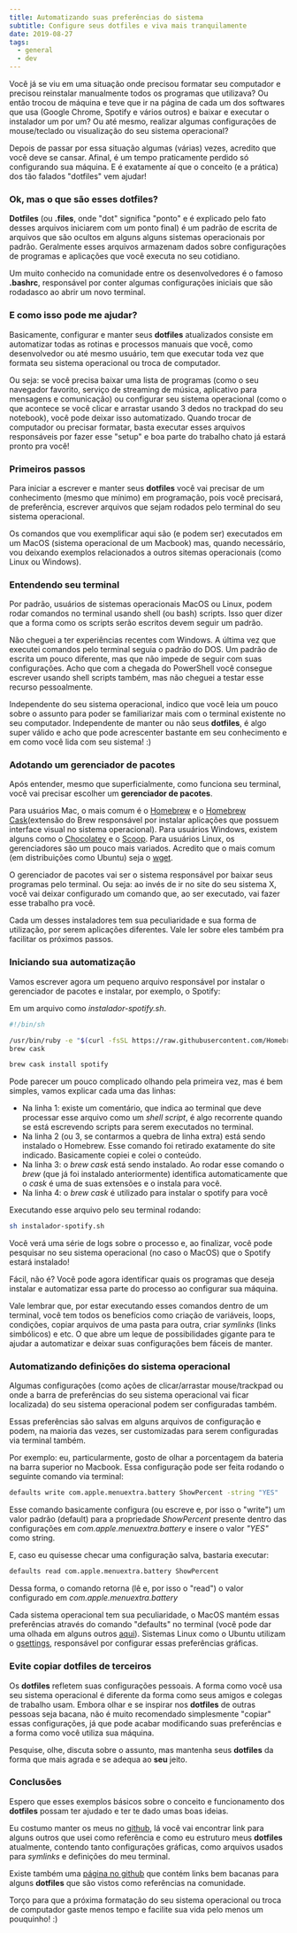 ```yaml
---
title: Automatizando suas preferências do sistema
subtitle: Configure seus dotfiles e viva mais tranquilamente
date: 2019-08-27
tags:
  - general
  - dev
---
```


Você já se viu em uma situação onde precisou formatar seu computador e precisou reinstalar manualmente todos os programas que utilizava? Ou então trocou de máquina e teve que ir na página de cada um dos softwares que usa (Google Chrome, Spotify e vários outros) e baixar e executar o instalador um por um? Ou até mesmo, realizar algumas configurações de mouse/teclado ou visualização do seu sistema operacional?

Depois de passar por essa situação algumas (várias) vezes, acredito que você deve se cansar. Afinal, é um tempo praticamente perdido só configurando sua máquina. E é exatamente aí que o conceito (e a prática) dos tão falados "dotfiles" vem ajudar!


### Ok, mas o que são esses dotfiles?

**Dotfiles** (ou **.files**, onde "dot" significa "ponto" e é explicado pelo fato desses arquivos iniciarem com um ponto final) é um padrão de escrita de arquivos que são ocultos em alguns alguns sistemas operacionais por padrão. Geralmente esses arquivos armazenam dados sobre configurações de programas e aplicações que você executa no seu cotidiano.

Um muito conhecido na comunidade entre os desenvolvedores é o famoso **.bashrc**, responsável por conter algumas configurações iniciais que são rodadasco ao abrir um novo terminal.


### E como isso pode me ajudar?

Basicamente, configurar e manter seus **dotfiles** atualizados consiste em automatizar todas as rotinas e processos manuais que você, como desenvolvedor ou até mesmo usuário, tem que executar toda vez que formata seu sistema operacional ou troca de computador.

Ou seja: se você precisa baixar uma lista de programas (como o seu navegador favorito, serviço de streaming de música, aplicativo para mensagens e comunicação) ou configurar seu sistema operacional (como o que acontece se você clicar e arrastar usando 3 dedos no trackpad do seu notebook), você pode deixar isso automatizado. Quando trocar de computador ou precisar formatar, basta executar esses arquivos responsáveis por fazer esse "setup" e boa parte do trabalho chato já estará pronto pra você!


### Primeiros passos

Para iniciar a escrever e manter seus **dotfiles** você vai precisar de um conhecimento (mesmo que mínimo) em programação, pois você precisará, de preferência, escrever arquivos que sejam rodados pelo terminal do seu sistema operacional.

Os comandos que vou exemplificar aqui são (e podem ser) executados em um MacOS (sistema operacional de um Macbook) mas, quando necessário, vou deixando exemplos relacionados a outros sitemas operacionais (como Linux ou Windows).


### Entendendo seu terminal

Por padrão, usuários de sistemas operacionais MacOS ou Linux, podem rodar comandos no terminal usando shell (ou bash) scripts. Isso quer dizer que a forma como os scripts serão escritos devem seguir um padrão.

Não cheguei a ter experiências recentes com Windows. A última vez que executei comandos pelo terminal seguia o padrão do DOS. Um padrão de escrita um pouco diferente, mas que não impede de seguir com suas configurações. Acho que com a chegada do PowerShell você consegue escrever usando shell scripts também, mas não cheguei a testar esse recurso pessoalmente.

Independente do seu sistema operacional, indico que você leia um pouco sobre o assunto para poder se familiarizar mais com o terminal existente no seu computador. Independente de manter ou não seus **dotfiles**, é algo super válido e acho que pode acrescenter bastante em seu conhecimento e em como você lida com seu sistema! :)


### Adotando um gerenciador de pacotes

Após entender, mesmo que superficialmente, como funciona seu terminal, você vai precisar escolher um **gerenciador de pacotes**.

Para usuários Mac, o mais comum é o [Homebrew](https://brew.sh/) e o [Homebrew Cask](https://github.com/Homebrew/homebrew-cask)(extensão do Brew responsável por instalar aplicações que possuem interface visual no sistema operacional).
Para usuários Windows, existem alguns como o [Chocolatey](https://chocolatey.org) e o [Scoop](https://scoop.sh/).
Para usuários Linux, os gerenciadores são um pouco mais variados. Acredito que o mais comum (em distribuições como Ubuntu) seja o [wget](https://www.gnu.org/software/wget/).

O gerenciador de pacotes vai ser o sistema responsável por baixar seus programas pelo terminal. Ou seja: ao invés de ir no site do seu sistema X, você vai deixar configurado um comando que, ao ser executado, vai fazer esse trabalho pra você.

Cada um desses instaladores tem sua peculiaridade e sua forma de utilização, por serem aplicações diferentes. Vale ler sobre eles também pra facilitar os próximos passos.

### Iniciando sua automatização

Vamos escrever agora um pequeno arquivo responsável por instalar o gerenciador de pacotes e instalar, por exemplo, o Spotify:

Em um arquivo como *instalador-spotify.sh*.
```sh
#!/bin/sh

/usr/bin/ruby -e "$(curl -fsSL https://raw.githubusercontent.com/Homebrew/install/master/install)"
brew cask

brew cask install spotify
```

Pode parecer um pouco complicado olhando pela primeira vez, mas é bem simples, vamos explicar cada uma das linhas:
- Na linha 1: existe um comentário, que indica ao terminal que deve processar esse arquivo como um *shell script*, é algo recorrente quando se está escrevendo scripts para serem executados no terminal.
- Na linha 2 (ou 3, se contarmos a quebra de linha extra) está sendo instalado o Homebrew. Esse comando foi retirado exatamente do site indicado. Basicamente copiei e colei o conteúdo.
- Na linha 3: o *brew cask* está sendo instalado. Ao rodar esse comando o *brew* (que já foi instalado anteriormente) identifica automaticamente que o *cask* é uma de suas extensões e o instala para você.
- Na linha 4: o *brew cask* é utilizado para instalar o spotify para você

Executando esse arquivo pelo seu terminal rodando:

```sh
sh instalador-spotify.sh
```

Você verá uma série de logs sobre o processo e, ao finalizar, você pode pesquisar no seu sistema operacional (no caso o MacOS) que o Spotify estará instalado!

Fácil, não é? Você pode agora identificar quais os programas que deseja instalar e automatizar essa parte do processo ao configurar sua máquina.

Vale lembrar que, por estar executando esses comandos dentro de um terminal, você tem todos os benefícios como criação de variáveis, loops, condições, copiar arquivos de uma pasta para outra, criar *symlinks* (links simbólicos) e etc. O que abre um leque de possibilidades gigante para te ajudar a automatizar e deixar suas configurações bem fáceis de manter.

### Automatizando definições do sistema operacional

Algumas configurações (como ações de clicar/arrastar mouse/trackpad ou onde a barra de preferências do seu sistema operacional vai ficar localizada) do seu sistema operacional podem ser configuradas também.

Essas preferências são salvas em alguns arquivos de configuração e podem, na maioria das vezes, ser customizadas para serem configuradas via terminal também.

Por exemplo: eu, particularmente, gosto de olhar a porcentagem da bateria na barra superior no Macbook. Essa configuração pode ser feita rodando o seguinte comando via terminal:

```sh
defaults write com.apple.menuextra.battery ShowPercent -string "YES"
```

Esse comando basicamente configura (ou escreve e, por isso o "write") um valor padrão (default) para a propriedade *ShowPercent* presente dentro das configurações em *com.apple.menuextra.battery* e insere o valor *"YES"* como string.

E, caso eu quisesse checar uma configuração salva, bastaria executar:

```sh
defaults read com.apple.menuextra.battery ShowPercent
```

Dessa forma, o comando retorna (lê e, por isso o "read") o valor configurado em *com.apple.menuextra.battery*

Cada sistema operacional tem sua peculiaridade, o MacOS mantém essas preferências através do comando "defaults" no terminal (você pode dar uma olhada em alguns outros [aqui](https://ss64.com/osx/defaults.html)). Sistemas Linux como o Ubuntu utilizam o [gsettings](https://manpages.ubuntu.com/manpages/xenial/en/man1/gsettings.1.html), responsável por configurar essas preferências gráficas.


### Evite copiar dotfiles de terceiros

Os **dotfiles** refletem suas configurações pessoais. A forma como você usa seu sistema operacional é diferente da forma como seus amigos e colegas de trabalho usam. Embora olhar e se inspirar nos **dotfiles** de outras pessoas seja bacana, não é muito recomendado simplesmente "copiar" essas configurações, já que pode acabar modificando suas preferências e a forma como você utiliza sua máquina.

Pesquise, olhe, discuta sobre o assunto, mas mantenha seus **dotfiles** da forma que mais agrada e se adequa ao **seu** jeito.


### Conclusões

Espero que esses exemplos básicos sobre o conceito e funcionamento dos **dotfiles** possam ter ajudado e ter te dado umas boas ideias.

Eu costumo manter os meus no [github](https://github.com/gabrieluizramos/dotfiles), lá você vai encontrar link para alguns outros que usei como referência e como eu estruturo meus **dotfiles** atualmente, contendo tanto configurações gráficas, como arquivos usados para *symlinks* e definições do meu terminal.

Existe também uma [página no github](https://dotfiles.github.io) que contém links bem bacanas para alguns **dotfiles** que são vistos como referências na comunidade.

Torço para que a próxima formatação do seu sistema operacional ou troca de computador gaste menos tempo e facilite sua vida pelo menos um pouquinho! :)
